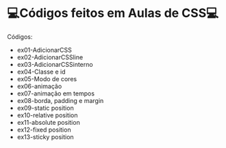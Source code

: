 # 💻Códigos feitos em Aulas de CSS💻
Códigos:
 * ex01-AdicionarCSS
 * ex02-AdicionarCSSline
 * ex03-AdicionarCSSinterno
 * ex04-Classe e id
 * ex05-Modo de cores
 * ex06-animação
 * ex07-animação em tempos
 * ex08-borda, padding e margin
 * ex09-static position
 * ex10-relative position
 * ex11-absolute position
 * ex12-fixed position
 * ex13-sticky position
